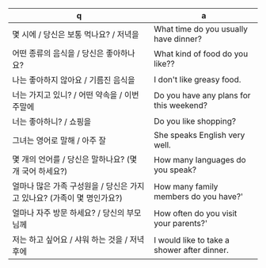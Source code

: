  q  | a
--- | ---
몇 시에 / 당신은 보통 먹나요? / 저녁을		| What time do you usually have dinner?
어떤 종류의 음식을 / 당신은 좋아하나요?		| What kind of food do you like??
나는 좋아하지 않아요 / 기름진 음식을		| I don't like greasy food.
너는 가지고 있니? / 어떤 약속을 / 이번 주말에		| Do you have any plans for this weekend?
너는 좋아하니? / 쇼핑을					| Do you like shopping?
그녀는 영어로 말해 / 아주 잘				| She speaks English very well.
몇 개의 언어를 / 당신은 말하나요? (몇 개 국어 하세요?)		| How many languages do you speak?
얼마나 많은 가족 구성원을 / 당신은 가지고 있나요? (가족이 몇 명인가요?)		| How many family members do you have?'
얼마나 자주 방문 하세요? / 당신의 부모님께		| How often do you visit your parents?'
저는 하고 싶어요 / 샤워 하는 것을 / 저녁 후에		| I would like to take a shower after dinner.
